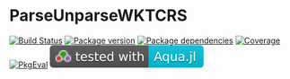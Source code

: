 # ParseUnparseWKTCRS

[![Build Status](https://github.com/nsajko/ParseUnparseWKTCRS.jl/actions/workflows/CI.yml/badge.svg?branch=main)](https://github.com/nsajko/ParseUnparseWKTCRS.jl/actions/workflows/CI.yml?query=branch%3Amain)
[![Package version](https://juliahub.com/docs/General/ParseUnparseWKTCRS/stable/version.svg)](https://juliahub.com/ui/Packages/General/ParseUnparseWKTCRS)
[![Package dependencies](https://juliahub.com/docs/General/ParseUnparseWKTCRS/stable/deps.svg)](https://juliahub.com/ui/Packages/General/ParseUnparseWKTCRS?t=2)
[![Coverage](https://codecov.io/gh/nsajko/ParseUnparseWKTCRS.jl/branch/main/graph/badge.svg)](https://codecov.io/gh/nsajko/ParseUnparseWKTCRS.jl)
[![PkgEval](https://JuliaCI.github.io/NanosoldierReports/pkgeval_badges/P/ParseUnparseWKTCRS.svg)](https://JuliaCI.github.io/NanosoldierReports/pkgeval_badges/P/ParseUnparseWKTCRS.html)
[![Aqua](https://raw.githubusercontent.com/JuliaTesting/Aqua.jl/master/badge.svg)](https://github.com/JuliaTesting/Aqua.jl)
